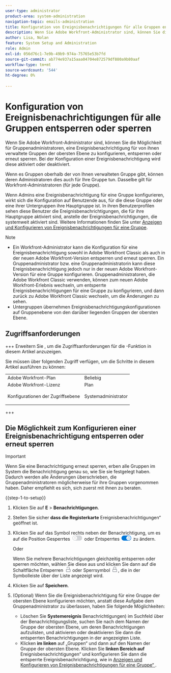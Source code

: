 ```yaml
---
user-type: administrator
product-area: system-administration
navigation-topic: emails-administration
title: Konfiguration von Ereignisbenachrichtigungen für alle Gruppen entsperren oder sperren
description: Wenn Sie Adobe Workfront-Administrator sind, können Sie die Möglichkeit für Gruppenadministratoren, eine Ereignisbenachrichtigung für von ihnen verwaltete Gruppen der obersten Ebene zu konfigurieren, entsperren oder erneut sperren. Bei der Konfiguration einer Ereignisbenachrichtigung wird diese aktiviert oder deaktiviert.
author: Lisa, Nolan
feature: System Setup and Administration
role: Admin
exl-id: 056d76c1-7e9b-49b9-974a-75765e53b7fd
source-git-commit: ab774e937a15aaa04704e872579df880a9b80aaf
workflow-type: tm+mt
source-wordcount: '544'
ht-degree: 0%

---
```


# Konfiguration von Ereignisbenachrichtigungen für alle Gruppen entsperren oder sperren

Wenn Sie Adobe Workfront-Administrator sind, können Sie die Möglichkeit für Gruppenadministratoren, eine Ereignisbenachrichtigung für von ihnen verwaltete Gruppen der obersten Ebene zu konfigurieren, entsperren oder erneut sperren. Bei der Konfiguration einer Ereignisbenachrichtigung wird diese aktiviert oder deaktiviert.

Wenn es Gruppen oberhalb der von Ihnen verwalteten Gruppe gibt, können deren Administratoren dies auch für Ihre Gruppe tun. Dasselbe gilt für Workfront-Administratoren (für jede Gruppe).

Wenn Admins eine Ereignisbenachrichtigung für eine Gruppe konfigurieren, wirkt sich die Konfiguration auf Benutzende aus, für die diese Gruppe oder eine ihrer Untergruppen ihre Hauptgruppe ist. In ihren Benutzerprofilen sehen diese Benutzer die Ereignisbenachrichtigungen, die für ihre Hauptgruppe aktiviert sind, anstelle der Ereignisbenachrichtigungen, die systemweit aktiviert sind. Weitere Informationen finden Sie unter [Anzeigen und Konfigurieren von Ereignisbenachrichtigungen für eine Gruppe](../../../administration-and-setup/manage-groups/create-and-manage-groups/view-and-configure-event-notifications-group.md).

>[!NOTE]
>
>* Ein Workfront-Administrator kann die Konfiguration für eine Ereignisbenachrichtigung sowohl in Adobe Workfront Classic als auch in der neuen Adobe Workfront-Version entsperren und erneut sperren. Ein Gruppenadministrator bzw. eine Gruppenadministratorin kann diese Ereignisbenachrichtigung jedoch nur in der neuen Adobe Workfront-Version für eine Gruppe konfigurieren. Gruppenadministratoren, die Adobe Workfront Classic verwenden, können zum neuen Adobe Workfront-Erlebnis wechseln, um entsperrte Ereignisbenachrichtigungen für eine Gruppe zu konfigurieren, und dann zurück zu Adobe Workfront Classic wechseln, um die Änderungen zu sehen.
>* Untergruppen übernehmen Ereignisbenachrichtigungskonfigurationen auf Gruppenebene von den darüber liegenden Gruppen der obersten Ebene.
>

## Zugriffsanforderungen

+++ Erweitern Sie , um die Zugriffsanforderungen für die -Funktion in diesem Artikel anzuzeigen.

Sie müssen über folgenden Zugriff verfügen, um die Schritte in diesem Artikel ausführen zu können:

<table style="table-layout:auto"> 
 <col> 
 <col> 
 <tbody> 
  <tr> 
   <td role="rowheader">Adobe Workfront-Plan</td> 
   <td>Beliebig</td> 
  </tr> 
  <tr> 
   <td role="rowheader">Adobe Workfront-Lizenz</td> 
   <td>Plan</td> 
  </tr> 
  <tr> 
   <td role="rowheader">Konfigurationen der Zugriffsebene</td> 
   <td> <p>Systemadministrator</p> </td> 
  </tr> 
 </tbody> 
</table>

+++

## Die Möglichkeit zum Konfigurieren einer Ereignisbenachrichtigung entsperren oder erneut sperren

>[!IMPORTANT]
>
>Wenn Sie eine Benachrichtigung erneut sperren, erben alle Gruppen im System die Benachrichtigung genau so, wie Sie sie festgelegt haben. Dadurch werden alle Änderungen überschrieben, die Gruppenadministratoren möglicherweise für ihre Gruppen vorgenommen haben. Daher empfiehlt es sich, sich zuerst mit ihnen zu beraten.

{{step-1-to-setup}}

1. Klicken Sie auf **E** > **Benachrichtigungen**.

1. Stellen Sie sicher **dass die Registerkarte** Ereignisbenachrichtigungen“ geöffnet ist.
1. Klicken Sie auf das Symbol rechts neben der Benachrichtigung, um es auf die Position Gesperrtes ![Sperrsymbol](assets/lock-toggle-button.png) oder Entsperrtes ![Entsperrsymbol](assets/unlock-toggle-button.png) zu ändern.

   Oder

   Wenn Sie mehrere Benachrichtigungen gleichzeitig entsperren oder sperren möchten, wählen Sie diese aus und klicken Sie dann auf die Schaltfläche Entsperren ![Entsperrsymbol](assets/unlock-icon-toolbar.png) oder Sperrsymbol ![Sperrsymbol](assets/lock-icon-locked-qs.png), die in der Symbolleiste über der Liste angezeigt wird.

1. Klicken Sie auf **Speichern**.
1. (Optional) Wenn Sie die Ereignisbenachrichtigung für eine Gruppe der obersten Ebene konfigurieren möchten, anstatt diese Aufgabe dem Gruppenadministrator zu überlassen, haben Sie folgende Möglichkeiten:

   * Löschen Sie **Systemereignis** Benachrichtigungen) im Suchfeld über der Benachrichtigungsliste, suchen Sie nach dem Namen der Gruppe der obersten Ebene, um deren Benachrichtigungen aufzulisten, und aktivieren oder deaktivieren Sie dann die entsperrten Benachrichtigungen in der angezeigten Liste.
   * Klicken **im linken** auf „Gruppen“ und dann auf den Namen der Gruppe der obersten Ebene. Klicken Sie **linken Bereich auf** Ereignisbenachrichtigungen“ und konfigurieren Sie dann die entsperrte Ereignisbenachrichtigung, wie in [Anzeigen und Konfigurieren von Ereignisbenachrichtigungen für eine Gruppe“ ](../../../administration-and-setup/manage-groups/create-and-manage-groups/view-and-configure-event-notifications-group.md).
